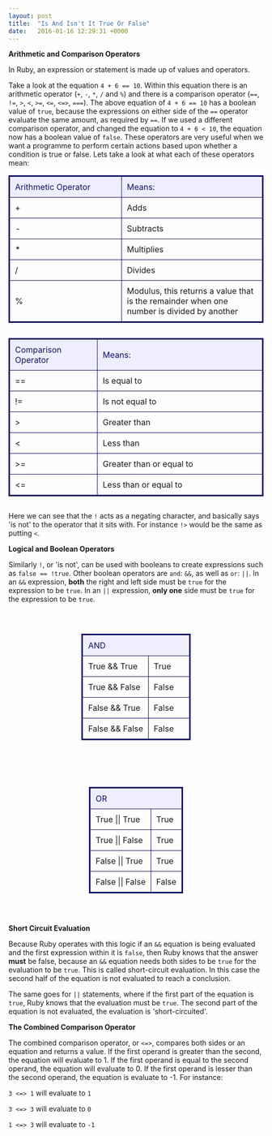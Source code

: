 ```yaml
---
layout: post
title:  "Is And Isn't It True Or False"
date:   2016-01-16 12:29:31 +0000
---
```


<strong> Arithmetic and Comparison Operators </strong>

In Ruby, an expression or statement is made up of values and operators. 

Take a look at the equation `4 + 6 == 10`. Within this equation there is an arithmetic operator (`+`, `-`, `*`, `/` and `%`) and there is a comparison operator (`==`, `!=`, `>`, `<`, `>=`, `<=`, `<=>`, `===`). The above equation of `4 + 6 == 10` has a boolean value of `true`, because the expressions on either side of the `==` operator evaluate the same amount, as required by `==`. If we used a different comparison operator, and changed the equation to `4 + 6 < 10`, the equation now has a boolean value of `false`. 
These operators are very useful when we want a programme to perform certain actions based upon whether a condition is true or false. Lets take a look at what each of these operators mean:

<div align="center" style="margin-bottom: 30px;">
<table style="border-spacing: 0px; border: #111162 solid 2px;">
<tr>
<td style="width: 200px; padding: 10px; border: #111162 solid 1px; margin: 0px; color: #111162; background-color: #EEEEFF">Arithmetic Operator</td>
<td style="padding: 10px; border: #111162 solid 1px; margin: 0px; color: #111162; background-color: #EEEEFF">Means:</td>
</tr>
<tr>
<td style="padding: 10px; border: #111162 solid 1px; margin: 0px;">+</td>
<td style="padding: 10px; border: #111162 solid 1px; margin: 0px;">Adds</td>
</tr>
<tr>
<td style="padding: 10px; border: #111162 solid 1px; margin: 0px;">-</td>
<td style="padding: 10px; border: #111162 solid 1px; margin: 0px;">Subtracts</td>
</tr>
<tr>
<td style="padding: 10px; border: #111162 solid 1px; margin: 0px;">*</td>
<td style="padding: 10px; border: #111162 solid 1px; margin: 0px;">Multiplies</td>
</tr>
<tr>
<td style="padding: 10px; border: #111162 solid 1px; margin: 0px;">/</td>
<td style="padding: 10px; border: #111162 solid 1px; margin: 0px;">Divides</td>
</tr>
<tr>
<td style="padding: 10px; border: #111162 solid 1px; margin: 0px;">%</td>
<td style="padding: 10px; border: #111162 solid 1px; margin: 0px;">Modulus, this returns a value that is the remainder when one number is divided by another</td>
</tr>
</table>
</div>



<div align="center" style="margin-bottom: 30px;">
<table style="border-spacing: 0px; border: #111162 solid 2px;">
<tr>
<td style="width: 200px; padding: 10px; border: #111162 solid 1px; margin: 0px; color: #111162; background-color: #EEEEFF">Comparison Operator</td>
<td style="width: 500px; padding: 10px; border: #111162 solid 1px; margin: 0px; color: #111162; background-color: #EEEEFF">Means:</td>
</tr>
<tr>
<td style="padding: 10px; border: #111162 solid 1px; margin: 0px;">==</td>
<td style="padding: 10px; border: #111162 solid 1px; margin: 0px;">Is equal to</td>
</tr>
<tr>
<td style="padding: 10px; border: #111162 solid 1px; margin: 0px;">!=</td>
<td style="padding: 10px; border: #111162 solid 1px; margin: 0px;">Is not equal to</td>
</tr>
<tr>
<td style="padding: 10px; border: #111162 solid 1px; margin: 0px;">></td>
<td style="padding: 10px; border: #111162 solid 1px; margin: 0px;">Greater than</td>
</tr>
<tr>
<td style="padding: 10px; border: #111162 solid 1px; margin: 0px;"><</td>
<td style="padding: 10px; border: #111162 solid 1px; margin: 0px;">Less than</td>
</tr>
<tr>
<td style="padding: 10px; border: #111162 solid 1px; margin: 0px;">>=</td>
<td style="padding: 10px; border: #111162 solid 1px; margin: 0px;">Greater than or equal to</td>
</tr>
<tr>
<td style="padding: 10px; border: #111162 solid 1px; margin: 0px;"><=</td>
<td style="padding: 10px; border: #111162 solid 1px; margin: 0px;">Less than or equal to</td>
</tr>
</table>
</div>

Here we can see that the `!` acts as a negating character, and basically says 'is not' to the operator that it sits with. For instance `!>` would be the same as putting `<`.

<strong> Logical and Boolean Operators </strong>

Similarly `!`, or 'is not', can be used with booleans to create expressions such as `false == !true`. Other boolean operators are `and`: `&&`, as well as `or`: `||`. In an `&&` expression, <strong>both</strong> the right and left side must be `true` for the expression to be `true`. In an `||` expression, <strong>only one</strong> side must be `true` for the expression to be `true`.

<div align="center">
<div style="margin: 30px; display: inline-block;">
<table style="border-spacing: 0px; border: #111162 solid 2px;">
<tr>
<td style="border: #111162 solid 1px; border-right: none; padding: 10px; margin: 0px; color: #111162; background-color: #EEEEFF">AND</td>
<td style="width: 60px; border: #111162 solid 1px; border-left: none; padding: 10px; margin: 0px; color: #111162; background-color: #EEEEFF"></td>
</tr>
<tr>
<td style="padding: 10px; border: #111162 solid 1px; margin: 0px;">True && True</td>
<td style="padding: 10px; border: #111162 solid 1px; margin: 0px;">True</td>
</tr>
<tr>
<td style="padding: 10px; border: #111162 solid 1px; margin: 0px;">True && False</td>
<td style="padding: 10px; border: #111162 solid 1px; margin: 0px;">False</td>
</tr>
<tr>
<td style="padding: 10px; border: #111162 solid 1px; margin: 0px;">False && True</td>
<td style="padding: 10px; border: #111162 solid 1px; margin: 0px;">False</td>
</tr>
<tr>
<td style="padding: 10px; border: #111162 solid 1px; margin: 0px;">False && False</td>
<td style="padding: 10px; border: #111162 solid 1px; margin: 0px;">False</td>
</tr>
</table>
</div>


<div style="display: inline-block; margin: 30px;">
<table style="border-spacing: 0px; border: #111162 solid 2px;">
<tr>
<td style="border: #111162 solid 1px; border-right: none; padding: 10px; margin: 0px; color: #111162; background-color: #EEEEFF">OR</td>
<td style=" border: #111162 solid 1px; border-left: none; padding: 10px; margin: 0px; color: #111162; background-color: #EEEEFF"></td>
</tr>
<tr>
<td style="padding: 10px; border: #111162 solid 1px; margin: 0px;">True || True</td>
<td style="padding: 10px; border: #111162 solid 1px; margin: 0px;">True</td>
</tr>
<tr>
<td style="padding: 10px; border: #111162 solid 1px; margin: 0px;">True || False</td>
<td style="padding: 10px; border: #111162 solid 1px; margin: 0px;">True</td>
</tr>
<tr>
<td style="padding: 10px; border: #111162 solid 1px; margin: 0px;">False || True</td>
<td style="padding: 10px; border: #111162 solid 1px; margin: 0px;">True</td>
</tr>
<tr>
<td style="padding: 10px; border: #111162 solid 1px; margin: 0px;">False || False</td>
<td style="padding: 10px; border: #111162 solid 1px; margin: 0px;">False</td>
</tr>
</table>
</div>
</div>

<strong> Short Circuit Evaluation </strong>

Because Ruby operates with this logic if an `&&` equation is being evaluated and the first expression within it is `false`, then Ruby knows that the answer <strong>must</strong> be false, because an `&&` equation needs both sides to be `true` for the evaluation to be `true`. This is called short-circuit evaluation. In this case the second half of the equation is not evaluated to reach a conclusion.

The same goes for `||` statements, where if the first part of the equation is `true`, Ruby knows that the evaluation must be `true`. The second part of the equation is not evaluated, the evaluation is 'short-circuited'.

<strong> The Combined Comparison Operator </strong>

The combined comparison operator, or `<=>`, compares both sides or an equation and returns a value. If the first operand is greater than the second, the equation will evaluate to 1. If the first operand is equal to the second operand, the equation will evaluate to 0. If the first operand is lesser than the second operand, the equation is evaluate to -1. For instance:

`3 <=> 1` will evaluate to `1`

`3 <=> 3` will evaluate to `0`

`1 <=> 3` will evaluate to `-1`
